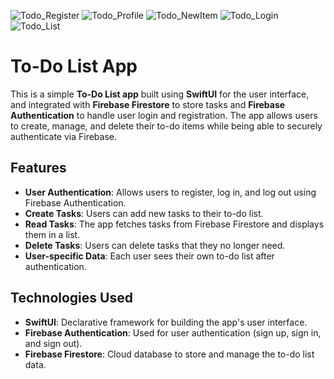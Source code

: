 ![Todo_Register](https://github.com/user-attachments/assets/ea0e24c1-a906-4281-9376-1f6d0255dd62)
![Todo_Profile](https://github.com/user-attachments/assets/31f634bc-40f7-414f-8690-a4446861ec36)
![Todo_NewItem](https://github.com/user-attachments/assets/a17b6000-6d4f-4151-b655-2f85d2034ef3)
![Todo_Login](https://github.com/user-attachments/assets/e2ea3794-6384-4206-98e4-4eaf57cd7a25)
![Todo_List](https://github.com/user-attachments/assets/29a504d2-32d9-4ea7-bb2d-687d9d3a67cf)

# To-Do List App

This is a simple **To-Do List app** built using **SwiftUI** for the user interface, and integrated with **Firebase Firestore** to store tasks and **Firebase Authentication** to handle user login and registration. 
The app allows users to create, manage, and delete their to-do items while being able to securely authenticate via Firebase.

## Features

- **User Authentication**: Allows users to register, log in, and log out using Firebase Authentication.
- **Create Tasks**: Users can add new tasks to their to-do list.
- **Read Tasks**: The app fetches tasks from Firebase Firestore and displays them in a list.
- **Delete Tasks**: Users can delete tasks that they no longer need.
- **User-specific Data**: Each user sees their own to-do list after authentication.

## Technologies Used

- **SwiftUI**: Declarative framework for building the app's user interface.
- **Firebase Authentication**: Used for user authentication (sign up, sign in, and sign out).
- **Firebase Firestore**: Cloud database to store and manage the to-do list data.
